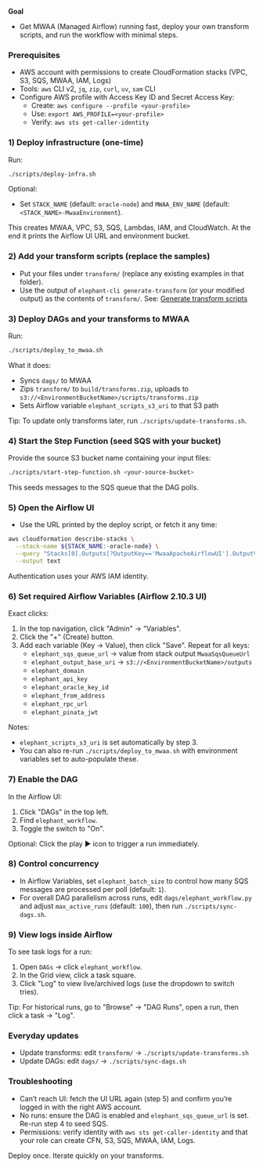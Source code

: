 **Goal**

- Get MWAA (Managed Airflow) running fast, deploy your own transform scripts, and run the workflow with minimal steps.

### Prerequisites

- AWS account with permissions to create CloudFormation stacks (VPC, S3, SQS, MWAA, IAM, Logs)
- Tools: `aws` CLI v2, `jq`, `zip`, `curl`, `uv`, `sam` CLI
- Configure AWS profile with Access Key ID and Secret Access Key:
  - Create: `aws configure --profile <your-profile>`
  - Use: `export AWS_PROFILE=<your-profile>`
  - Verify: `aws sts get-caller-identity`

### 1) Deploy infrastructure (one-time)

Run:

```bash
./scripts/deploy-infra.sh
```

Optional:

- Set `STACK_NAME` (default: `oracle-node`) and `MWAA_ENV_NAME` (default: `<STACK_NAME>-MwaaEnvironment`).

This creates MWAA, VPC, S3, SQS, Lambdas, IAM, and CloudWatch. At the end it prints the Airflow UI URL and environment bucket.

### 2) Add your transform scripts (replace the samples)

- Put your files under `transform/` (replace any existing examples in that folder).
- Use the output of `elephant-cli generate-transform` (or your modified output) as the contents of `transform/`.
  See: [Generate transform scripts](https://github.com/elephant-xyz/elephant-cli?tab=readme-ov-file#generate-transform-scripts)

### 3) Deploy DAGs and your transforms to MWAA

Run:

```bash
./scripts/deploy_to_mwaa.sh
```

What it does:

- Syncs `dags/` to MWAA
- Zips `transform/` to `build/transforms.zip`, uploads to `s3://<EnvironmentBucketName>/scripts/transforms.zip`
- Sets Airflow variable `elephant_scripts_s3_uri` to that S3 path

Tip: To update only transforms later, run `./scripts/update-transforms.sh`.

### 4) Start the Step Function (seed SQS with your bucket)

Provide the source S3 bucket name containing your input files:

```bash
./scripts/start-step-function.sh <your-source-bucket>
```

This seeds messages to the SQS queue that the DAG polls.

### 5) Open the Airflow UI

- Use the URL printed by the deploy script, or fetch it any time:

```bash
aws cloudformation describe-stacks \
  --stack-name ${STACK_NAME:-oracle-node} \
  --query "Stacks[0].Outputs[?OutputKey=='MwaaApacheAirflowUI'].OutputValue" \
  --output text
```

Authentication uses your AWS IAM identity.

### 6) Set required Airflow Variables (Airflow 2.10.3 UI)

Exact clicks:

1. In the top navigation, click "Admin" → "Variables".
2. Click the "+" (Create) button.
3. Add each variable (Key → Value), then click "Save". Repeat for all keys:
   - `elephant_sqs_queue_url` → value from stack output `MwaaSqsQueueUrl`
   - `elephant_output_base_uri` → `s3://<EnvironmentBucketName>/outputs`
   - `elephant_domain`
   - `elephant_api_key`
   - `elephant_oracle_key_id`
   - `elephant_from_address`
   - `elephant_rpc_url`
   - `elephant_pinata_jwt`

Notes:

- `elephant_scripts_s3_uri` is set automatically by step 3.
- You can also re-run `./scripts/deploy_to_mwaa.sh` with environment variables set to auto-populate these.

### 7) Enable the DAG

In the Airflow UI:

1. Click "DAGs" in the top left.
2. Find `elephant_workflow`.
3. Toggle the switch to "On".

Optional: Click the play ▶ icon to trigger a run immediately.

### 8) Control concurrency

- In Airflow Variables, set `elephant_batch_size` to control how many SQS messages are processed per poll (default: `1`).
- For overall DAG parallelism across runs, edit `dags/elephant_workflow.py` and adjust `max_active_runs` (default: `100`), then run `./scripts/sync-dags.sh`.

### 9) View logs inside Airflow

To see task logs for a run:

1. Open `DAGs` → click `elephant_workflow`.
2. In the Grid view, click a task square.
3. Click "Log" to view live/archived logs (use the dropdown to switch tries).

Tip: For historical runs, go to "Browse" → "DAG Runs", open a run, then click a task → "Log".

### Everyday updates

- Update transforms: edit `transform/` → `./scripts/update-transforms.sh`
- Update DAGs: edit `dags/` → `./scripts/sync-dags.sh`

### Troubleshooting

- Can’t reach UI: fetch the UI URL again (step 5) and confirm you’re logged in with the right AWS account.
- No runs: ensure the DAG is enabled and `elephant_sqs_queue_url` is set. Re-run step 4 to seed SQS.
- Permissions: verify identity with `aws sts get-caller-identity` and that your role can create CFN, S3, SQS, MWAA, IAM, Logs.

Deploy once. Iterate quickly on your transforms.
